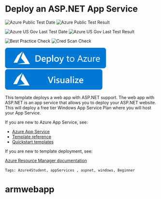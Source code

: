 # Deploy an ASP.NET App Service

![Azure Public Test Date](https://azurequickstartsservice.blob.core.windows.net/badges/101-webapp-windows-ASPNET/PublicLastTestDate.svg)
![Azure Public Test Result](https://azurequickstartsservice.blob.core.windows.net/badges/101-webapp-windows-ASPNET/PublicDeployment.svg)

![Azure US Gov Last Test Date](https://azurequickstartsservice.blob.core.windows.net/badges/101-webapp-windows-ASPNET/FairfaxLastTestDate.svg)
![Azure US Gov Last Test Result](https://azurequickstartsservice.blob.core.windows.net/badges/101-webapp-windows-ASPNET/FairfaxDeployment.svg)

![Best Practice Check](https://azurequickstartsservice.blob.core.windows.net/badges/101-webapp-windows-ASPNET/BestPracticeResult.svg)
![Cred Scan Check](https://azurequickstartsservice.blob.core.windows.net/badges/101-webapp-windows-ASPNET/CredScanResult.svg)

[![Deploy To Azure](https://raw.githubusercontent.com/Azure/azure-quickstart-templates/master/1-CONTRIBUTION-GUIDE/images/deploytoazure.svg?sanitize=true)](https://portal.azure.com/#create/Microsoft.Template/uri/https%3A%2F%2Fraw.githubusercontent.com%2FAzure%2Fazure-quickstart-templates%2Fmaster%2F101-webapp-windows-ASPNET%2Fazuredeploy.json)  [![Visualize](https://raw.githubusercontent.com/Azure/azure-quickstart-templates/master/1-CONTRIBUTION-GUIDE/images/visualizebutton.svg?sanitize=true)](http://armviz.io/#/?load=https%3A%2F%2Fraw.githubusercontent.com%2FAzure%2Fazure-quickstart-templates%2Fmaster%2F101-webapp-windows-ASPNET%2Fazuredeploy.json)

This template deploys a web app with ASP.NET support. The web app with ASP.NET is an app service that allows you to deploy your ASP.NET website. This will deploy a free tier Windows App Service Plan where you will host your App Service.

If you are new to Azure App Service, see:

- [Azure App Service](https://azure.microsoft.com/services/app-service/web/)
- [Template reference](https://docs.microsoft.com/azure/templates/microsoft.web/allversions)
- [Quickstart templates](https://azure.microsoft.com/resources/templates/?resourceType=Microsoft.Compute&pageNumber=1&sort=Popular&term=web+apps)

If you are new to template deployment, see:

[Azure Resource Manager documentation](https://docs.microsoft.com/azure/azure-resource-manager/)

`Tags: Azure4Student, appServices , aspnet, windows, Beginner`


# armwebapp

